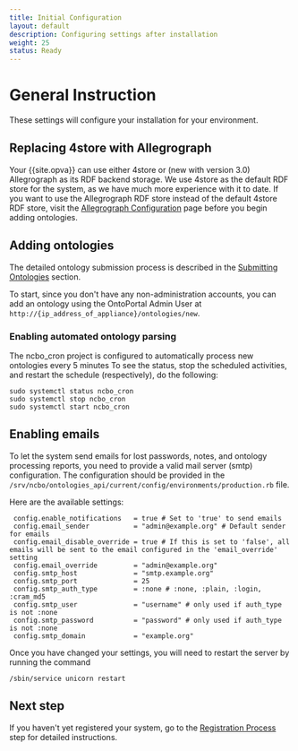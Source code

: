 ```yaml
---
title: Initial Configuration
layout: default
description: Configuring settings after installation
weight: 25
status: Ready
---
```


# General Instruction

These settings will configure your installation for your environment.

## Replacing 4store with Allegrograph

Your {{site.opva}} can use either 4store or (new with version 3.0) Allegrograph 
as its RDF backend storage. 
We use 4store as the default RDF store for the system, as we have much more experience with it to date. If you want to use the Allegrograph RDF store
instead of the default 4store RDF store,
visit the <a href="../allegrograph_configuration">Allegrograph Configuration</a>
page before you begin adding ontologies.

## Adding ontologies

The detailed ontology submission process is described in the <a href="../../ontologies/submitting_ontologies">Submitting Ontologies</a> section.

To start, since you don't have any non-administration accounts, you can add an ontology using the OntoPortal Admin User at `http://{ip_address_of_appliance}/ontologies/new`.

### Enabling automated ontology parsing

The ncbo_cron project is configured to automatically process new ontologies every 5 minutes To see the status, stop the scheduled activities, and restart the schedule (respectively), do the following:

```
sudo systemctl status ncbo_cron
sudo systemctl stop ncbo_cron
sudo systemctl start ncbo_cron
```

## Enabling emails

To let the system send emails for lost passwords, notes, and ontology processing reports, 
you need to provide a valid mail server (smtp) configuration. 
The configuration should be provided in the `/srv/ncbo/ontologies_api/current/config/environments/production.rb` file.

Here are the available settings:

```
 config.enable_notifications   = true # Set to 'true' to send emails
 config.email_sender           = "admin@example.org" # Default sender for emails
 config.email_disable_override = true # If this is set to 'false', all emails will be sent to the email configured in the 'email_override' setting
 config.email_override         = "admin@example.org"
 config.smtp_host              = "smtp.example.org"
 config.smtp_port              = 25
 config.smtp_auth_type         = :none # :none, :plain, :login, :cram_md5
 config.smtp_user              = "username" # only used if auth_type is not :none
 config.smtp_password          = "password" # only used if auth_type is not :none
 config.smtp_domain            = "example.org"
```

Once you have changed your settings, you will need to restart the server 
by running the command 
```
/sbin/service unicorn restart
```

## Next step

If you haven't yet registered your system, 
go to the <a href="../registration">Registration Process</a> step 
for detailed instructions.
